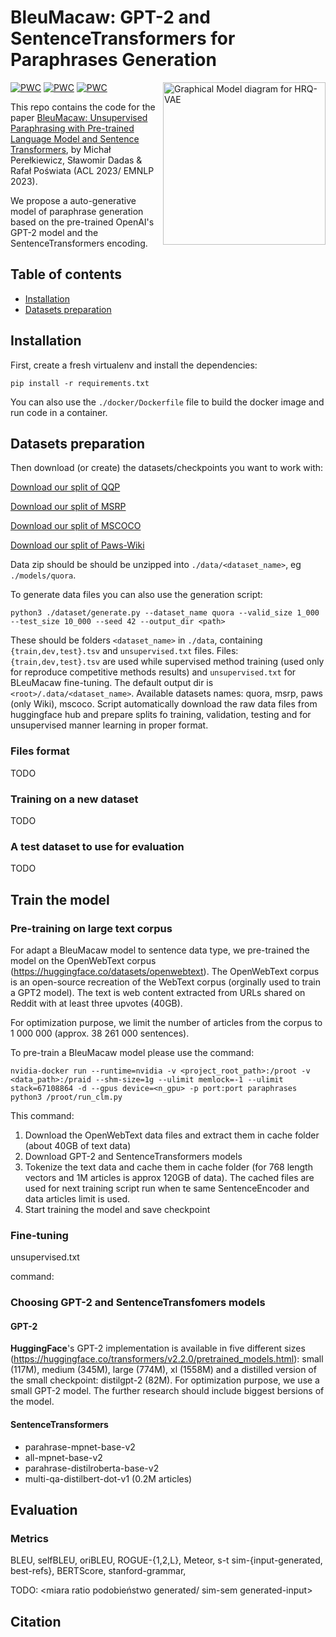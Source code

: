 # BleuMacaw: GPT-2 and SentenceTransformers for Paraphrases Generation


<img src="https://ih1.redbubble.net/image.790396839.3293/st,small,845x845-pad,1000x1000,f8f8f8.u2.jpg" width="260" align="right" alt="Graphical Model diagram for HRQ-VAE" />



[![PWC](https://img.shields.io/endpoint.svg?url=https://paperswithcode.com/badge/hierarchical-sketch-induction-for-paraphrase/paraphrase-generation-on-mscoco)](https://paperswithcode.com/sota/paraphrase-generation-on-mscoco?p=hierarchical-sketch-induction-for-paraphrase)
[![PWC](https://img.shields.io/endpoint.svg?url=https://paperswithcode.com/badge/hierarchical-sketch-induction-for-paraphrase/paraphrase-generation-on-paralex)](https://paperswithcode.com/sota/paraphrase-generation-on-paralex?p=hierarchical-sketch-induction-for-paraphrase)
[![PWC](https://img.shields.io/endpoint.svg?url=https://paperswithcode.com/badge/hierarchical-sketch-induction-for-paraphrase/paraphrase-generation-on-quora-question-pairs-1)](https://paperswithcode.com/sota/paraphrase-generation-on-quora-question-pairs-1?p=hierarchical-sketch-induction-for-paraphrase)



This repo contains the code for the paper [BleuMacaw: Unsupervised Paraphrasing with Pre-trained Language Model and Sentence Transformers](...), by Michał Perełkiewicz, Sławomir Dadas & Rafał Poświata (ACL 2023/ EMNLP 2023).

We propose a auto-generative model of paraphrase generation based on the pre-trained OpenAI's GPT-2 model and the SentenceTransformers encoding.


## Table of contents
- [Installation](#installation)
- [Datasets preparation](#datasets_preparation)

## Installation

First, create a fresh virtualenv and install the dependencies:
```
pip install -r requirements.txt
```

You can also use the `./docker/Dockerfile` file to build the docker image and run code in a container.

## Datasets preparation

Then download (or create) the datasets/checkpoints you want to work with:

<a href="https://..." download>Download our split of QQP</a>

<a href="https://..." download>Download our split of MSRP</a>

<a href="https://..." download>Download our split of MSCOCO</a>

<a href="https://..." download>Download our split of Paws-Wiki</a>

Data zip should be should be unzipped into `./data/<dataset_name>`, eg `./models/quora`.

To generate data files you can also use the generation script:

```
python3 ./dataset/generate.py --dataset_name quora --valid_size 1_000 --test_size 10_000 --seed 42 --output_dir <path>
```

These should be folders `<dataset_name>` in `./data`, containing `{train,dev,test}.tsv` and `unsupervised.txt` files.
Files: `{train,dev,test}.tsv` are used while supervised method training (used only for reproduce competitive methods results) and `unsupervised.txt` for BLeuMacaw fine-tuning.
The default output dir is `<root>/.data/<dataset_name>`. Available datasets names: quora, msrp, paws (only Wiki), mscoco. Script automatically download the raw data files from huggingface hub and prepare splits fo training, validation, testing and for unsupervised manner learning in proper format.

### Files format
TODO
### Training on a new dataset
TODO
### A test dataset to use for evaluation
TODO
## Train the model

### Pre-training on large text corpus 

For adapt a BleuMacaw model to sentence data type, we pre-trained the model on the OpenWebText corpus (https://huggingface.co/datasets/openwebtext). 
The OpenWebText corpus is an open-source recreation of the WebText corpus (orginally used to train a GPT2 model).
The text is web content extracted from URLs shared on Reddit with at least three upvotes (40GB).

For optimization purpose, we limit the number of articles from the corpus to 1 000 000 (approx. 38 261 000 sentences).

To pre-train a BleuMacaw model please use the command:

```
nvidia-docker run --runtime=nvidia -v <project_root_path>:/proot -v <data_path>:/praid --shm-size=1g --ulimit memlock=-1 --ulimit stack=67108864 -d --gpus device=<n_gpu> -p port:port paraphrases python3 /proot/run_clm.py
```

This command:
<ol>
  <li>Download the OpenWebText data files and extract them in cache folder (about 40GB of text data)</li>
  <li>Download GPT-2 and SentenceTransformers models</li>
  <li>Tokenize the text data and cache them in cache folder (for 768 length vectors and 1M articles is approx 120GB of data).
The cached files are used for next training script run when te same SentenceEncoder and data articles limit is used.</li>
  <li>Start training the model and save checkpoint</li>
</ol>

### Fine-tuning
unsupervised.txt

command:

### Choosing GPT-2 and SentenceTransfomers models

#### GPT-2
**HuggingFace**'s GPT-2 implementation is available in five different sizes (https://huggingface.co/transformers/v2.2.0/pretrained_models.html): small (117M), medium (345M), large (774M), xl (1558M) and a distilled version of the small checkpoint: distilgpt-2 (82M).
For optimization purpose, we use a small GPT-2 model. The further research should include biggest bersions of the model.

#### SentenceTransformers
<ul>
  <li>parahrase-mpnet-base-v2</li>
  <li>all-mpnet-base-v2</li>
  <li>parahrase-distilroberta-base-v2</li>
  <li>multi-qa-distilbert-dot-v1 (0.2M articles)</li>
</ul>

## Evaluation
### Metrics
BLEU, selfBLEU, oriBLEU, ROGUE-{1,2,L}, Meteor, s-t sim-{input-generated, best-refs}, BERTScore, stanford-grammar, 

TODO: <miara ratio podobieństwo generated/ sim-sem generated-input>  

## Citation
